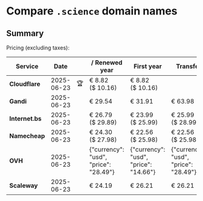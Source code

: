 # Compare `.science` domain names

## Summary

Pricing (excluding taxes):

| Service | Date |  | / Renewed year | First year | Transfer | Restoration |
|--|--|--|--|--|--|--|
| **Cloudflare** | 2025-06-23 | 🏆 | € 8.82<br>($ 10.16) | € 8.82<br>($ 10.16) |  |  |
| **Gandi** | 2025-06-23 |  | € 29.54 | € 31.91 | € 63.98 | € 95.11 |
| **Internet.bs** | 2025-06-23 |  | € 26.79<br>($ 29.89) | € 23.99<br>($ 25.99) | € 25.99<br>($ 28.99) | € 97.15<br>($ 95.89) |
| **Namecheap** | 2025-06-23 |  | € 24.30<br>($ 27.98) | € 22.56<br>($ 25.98) | € 22.56<br>($ 25.98) |  |
| **OVH** | 2025-06-23 |  | {"currency": "usd", "price": "28.49"} | {"currency": "usd", "price": "14.66"} | {"currency": "usd", "price": "28.49"} |  |
| **Scaleway** | 2025-06-23 |  | € 24.19 | € 26.21 | € 26.21 | € 58.26 |
